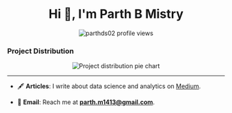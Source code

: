 <h1 align="center">Hi 👋, I'm Parth B Mistry</h1>

<p align="center">
  <img src="https://komarev.com/ghpvc/?username=parthds02&label=Profile%20views&color=0e75b6&style=flat&exclude_self=true" alt="parthds02 profile views" />
</p>

### Project Distribution

<p align="center">
  <img src="https://github-readme-pie-chart.vercel.app/api?username=parthds02&theme=default&chart=project-distribution" alt="Project distribution pie chart" />
</p>

---

- 🖋️ **Articles**: I write about data science and analytics on [Medium](https://medium.com/@parth.m1413).

- 📧 **Email**: Reach me at **parth.m1413@gmail.com**.
